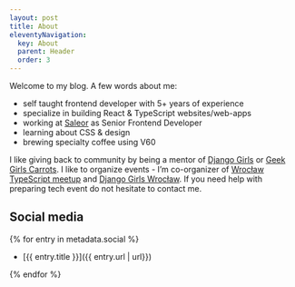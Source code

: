 ```yaml
---
layout: post
title: About
eleventyNavigation:
  key: About
  parent: Header
  order: 3
---
```


Welcome to my blog. A few words about me:

- self taught frontend developer with 5+ years of experience
- specialize in building React & TypeScript websites/web-apps
- working at [Saleor](https://saleor.io/) as Senior Frontend Developer
- learning about CSS & design
- brewing specialty coffee using V60

I like giving back to community by being a mentor of [Django Girls](https://djangogirls.org/) or
[Geek Girls Carrots](https://gocarrots.org/). I like to organize events - I’m co-organizer of
[Wrocław TypeScript meetup](https://www.meetup.com/pl-PL/WrocTypeScript/) and
[Django Girls Wrocław](https://djangogirls.org/wroclaw/). If you need help with preparing tech event do not hesitate to contact me.

## Social media

{% for entry in metadata.social %}

- [{{ entry.title }}]({{ entry.url | url}})

{% endfor %}
